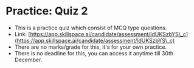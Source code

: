 # Practice: Quiz 2

* This is a practice quiz which consist of MCQ type questions.
* Link: [https://app.skillspace.ai/candidate/assessment/ldUKSzbYS\_c](https://app.skillspace.ai/candidate/assessment/ldUKSzbYS\_c)
* There are no marks/grade for this, it's for your own practice.
* There is no deadline for this, you can access it anytime till 30th December.
